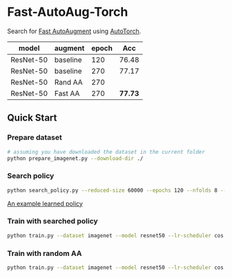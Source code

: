 # Fast-AutoAug-Torch

Search for [Fast AutoAugment](https://arxiv.org/abs/1905.00397) using [AutoTorch](http://autotorch.org/). 

| model | augment| epoch | Acc |
|-------|--------|-------|-----|
|ResNet-50| baseline | 120 | 76.48 |
|ResNet-50| baseline | 270| 77.17 |
|ResNet-50| Rand AA | 270| |
|ResNet-50| Fast AA | 270| **77.73** |

## Quick Start
### Prepare dataset

```bash
# assuming you have downloaded the dataset in the current folder
python prepare_imagenet.py --download-dir ./
```

### Search policy
```bash
python search_policy.py --reduced-size 60000 --epochs 120 --nfolds 8 --num-trials 200  --save-policy imagenet_policy.at
```

[An example learned policy](./imagenet_policy.md)

### Train with searched policy

```bash
python train.py --dataset imagenet --model resnet50 --lr-scheduler cos --epochs 270 --checkname resnet50_fast_aa --lr 0.025 --batch-size 64 --auto-policy imagenet_policy.at
```

### Train with random AA
```bash
python train.py --dataset imagenet --model resnet50 --lr-scheduler cos --epochs 270 --checkname resnet50_rand_aug --lr 0.025 --batch-size 64 --rand-aug
```
